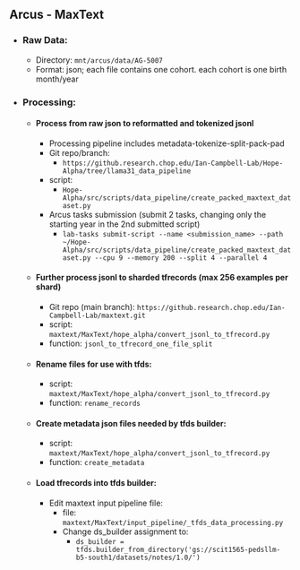 ## Arcus - MaxText
- ### Raw Data: 
	- Directory: `mnt/arcus/data/AG-5007`
	- Format:  json; each file contains one cohort. each cohort is one  birth month/year
- ### Processing: 
	- #### Process from raw json to reformatted and tokenized jsonl
		- Processing pipeline includes metadata-tokenize-split-pack-pad
		- Git repo/branch: 
			- `https://github.research.chop.edu/Ian-Campbell-Lab/Hope-Alpha/tree/llama31_data_pipeline`
		- script: 
			- `Hope-Alpha/src/scripts/data_pipeline/create_packed_maxtext_dataset.py`
		- Arcus tasks submission (submit 2 tasks, changing only the starting year in the 2nd submitted script)
			- ```lab-tasks submit-script --name <submission_name> --path ~/Hope-Alpha/src/scripts/data_pipeline/create_packed_maxtext_dataset.py --cpu 9 --memory 200 --split 4 --parallel 4```

	- ####  Further process jsonl to sharded tfrecords (max 256 examples per shard) 
		- Git repo (main branch): `https://github.research.chop.edu/Ian-Campbell-Lab/maxtext.git`
		- script: `maxtext/MaxText/hope_alpha/convert_jsonl_to_tfrecord.py`
		- function: `jsonl_to_tfrecord_one_file_split`
	- #### Rename files for use with tfds: 
		- script: `maxtext/MaxText/hope_alpha/convert_jsonl_to_tfrecord.py`
		- function: `rename_records`
	- #### Create metadata  json files needed by tfds builder: 
		- script: `maxtext/MaxText/hope_alpha/convert_jsonl_to_tfrecord.py`
		- function: `create_metadata`
	- #### Load tfrecords into tfds builder: 
		- Edit maxtext input pipeline file:
			-  file: `maxtext/MaxText/input_pipeline/_tfds_data_processing.py`
			- Change ds_builder assignment to: 
				- `ds_builder = tfds.builder_from_directory('gs://scit1565-pedsllm-b5-south1/datasets/notes/1.0/')`

